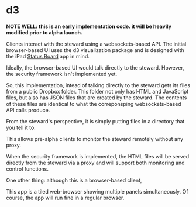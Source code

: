d3
==

__NOTE WELL: this is an early implementation code. it will be heavily modified prior to alpha launch.__

Clients interact with the steward using a websockets-based API.
The initial browser-based UI uses the d3 visualization package and is designed with the iPad
[Status Board](http://panic.com/statusboard/) app in mind.


Ideally, the browser-based UI would talk directly to the steward.
However, the security framework isn't implemented yet.

So, this implementation, intead of talking directly to the steward gets its files from a public Dropbox folder.
This folder not only has HTML and JavaScript files,
but also has JSON files that are created by the steward.
The contents of these files are identical to what the correponsping websockets-based API calls produce.

From the steward's perspective,
it is simply putting files in a directory that you tell it to.

This allows pre-alpha clients to monitor the steward remotely without any proxy.

When the security framework is implemented,
the HTML files will be served directly from the steward via a proxy and will support both monitoring and control functions.

One other thing:
although this is a browser-based client,

This app is a tiled web-browser showing multiple panels simultaneously.
Of course,
the app will run fine in a regular browser.
